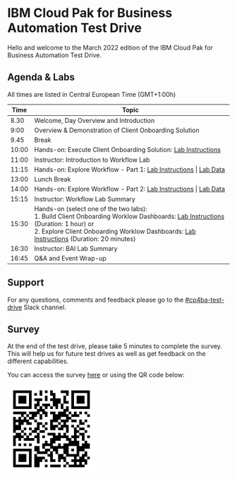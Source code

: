 # IBM Cloud Pak for Business Automation Test Drive

Hello and welcome to the March 2022 edition of the IBM Cloud Pak for Business Automation Test Drive. 

## Agenda & Labs

All times are listed in Central European Time (GMT+1:00h)

| **Time** | Topic                                                        |
| -------- | ------------------------------------------------------------ |
| 8.30     | Welcome, Day Overview and Introduction                       |
| 9:00     | Overview & Demonstration of Client Onboarding Solution       |
| 9.45     | Break                                                        |
| 10:00    | Hands-on: Execute Client Onboarding Solution: [Lab Instructions](Labs/End-to-End/%5BTest%20Drive%5D%20Lab%20Guide%20-%20End-to-End%20Scenario.pdf) |
| 11:00    | Instructor: Introduction to Workflow Lab                     |
| 11:15    | Hands-on: Explore Workflow - Part 1: [Lab Instructions](Labs/Workflow/%5BTest%20Drive%5D%20Lab%20Guide%20-%20Introduction%20to%20IBM%20Business%20Automation%20Workflow.pdf) \| [Lab Data](Labs/Workflow/Lab%20Data) |
| 13:00    | Lunch Break                                                  |
| 14:00    | Hands-on: Explore Workflow - Part 2: [Lab Instructions](Labs/Workflow/%5BTest%20Drive%5D%20Lab%20Guide%20-%20Using%20Services%20in%20Workflow.pdf) \| [Lab Data](Labs/Workflow/Lab%20Data) |
| 15:15    | Instructor: Workflow Lab Summary                             |
| 15:30    | Hands-on (select one of the two labs):<br />1. Build Client Onboarding Worklow Dashboards: [Lab Instructions](Labs/Lab%20Guide%20-%20Operational%20Intelligence%20-%20BAI%20-%20Build%20Business%20Performance%20Center%20Dashboard.pdf) (Duration: 1 hour) or <br />2. Explore Client Onboarding Worklow Dashboards: [Lab Instructions](Labs/Lab%20Guide%20-%20Operational%20Intelligence%20-%20BAI%20-%20Explore%20Business%20Performance%20Center%20Dashboard.pdf) (Duration: 20 minutes) |
| 16:30    | Instructor: BAI Lab Summary                                  |
| 16:45    | Q&A and Event Wrap-up                                        |



## Support

For any questions, comments and feedback please go to the [#cp4ba-test-drive](https://ibm-cloudpak-partners.slack.com/archives/C02NUHE63JA) Slack channel.

## Survey

At the end of the test drive, please take 5 minutes to complete the survey. This will help us for future test drives as well as get feedback on the different capabilities.

You can access the survey [here](https://www.surveymonkey.com/r/IBMCP4BATestDrive) or using the QR code below:

![Survey QR Code](survey-qrcode.png)
